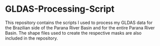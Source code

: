 # GLDAS-Processing-Script
This repository contains the scripts I used to process my GLDAS data for the Brazilian side of the Parana River Basin and for the entire Parana River Basin. 
The shape files used to create the respective masks are also included in the repository. 

